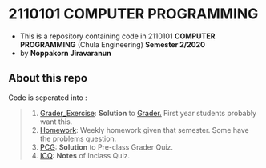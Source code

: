 # 2110101 COMPUTER PROGRAMMING
- This is a repository containing code in 2110101 **COMPUTER PROGRAMMING** (Chula Engineering) **Semester 2/2020**
- by **Noppakorn Jiravaranun**
## About this repo
Code is seperated into :
> 1. [Grader_Exercise](Grader_Exercise): **Solution** to [Grader.](https://2110101.cp.eng.chula.ac.th/python) First year students probably want this.
> 2. [Homework](Homework): Weekly homework given that semester. Some have the problems question.
> 3. [PCG](PCG): **Solution** to Pre-class Grader Quiz.
> 4. [ICQ](ICQ): **Notes** of Inclass Quiz.

